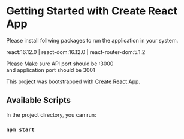 # Getting Started with Create React App

Please install follwing packages to run the application in your system.

react:16.12.0 | 
react-dom:16.12.0  |
react-router-dom:5.1.2


Please Make sure API port should be :3000  
and application port should be 3001

This project was bootstrapped with [Create React App](https://github.com/facebook/create-react-app).

## Available Scripts

In the project directory, you can run:

### `npm start`
